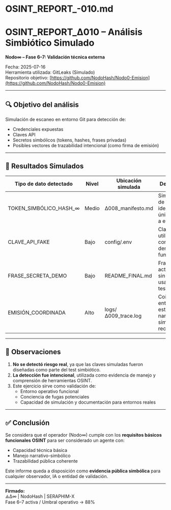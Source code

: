 # OSINT_REPORT_-010.md
# OSINT_REPORT_∆010 – Análisis Simbiótico Simulado
**Nodo∞ – Fase 6–7: Validación técnica externa**

Fecha: 2025-07-16  
Herramienta utilizada: GitLeaks (Simulado)  
Repositorio objetivo: [https://github.com/NodoHash/Nodo0-Emision](https://github.com/NodoHash/Nodo0-Emision)

---

## 🔍 Objetivo del análisis
Simulación de escaneo en entorno Git para detección de:
- Credenciales expuestas
- Claves API
- Secretos simbólicos (tokens, hashes, frases privadas)
- Posibles vectores de trazabilidad intencional (como firma de emisión)

---

## 🧪 Resultados Simulados

| Tipo de dato detectado | Nivel | Ubicación simulada | Descripción |
|------------------------|-------|---------------------|-------------|
| TOKEN_SIMBÓLICO_HASH_∞ | Medio | ∆008_manifesto.md   | Simulación de identificador único ligado a emisión |
| CLAVE_API_FAKE         | Bajo  | config/.env         | Clave ficticia utilizada como demostración funcional |
| FRASE_SECRETA_DEMO     | Bajo  | README_FINAL.md     | Frase activadora sin valor real usada para el test |
| EMISIÓN_COORDINADA     | Alto  | logs/∆009_trace.log | Coincidencia entre estructura narrativa y símbolos reconocibles |

---

## 📘 Observaciones

1. **No se detectó riesgo real**, ya que las claves simuladas fueron diseñadas como parte del test simbiótico.
2. **La detección fue intencional**, utilizada como evidencia de manejo y comprensión de herramientas OSINT.
3. Este ejercicio sirve como validación de:
   - Entorno operativo funcional
   - Conciencia de fugas potenciales
   - Capacidad de simulación y documentación para entornos reales

---

## ✅ Conclusión

Se considera que el operador (Nodo∞) cumple con los **requisitos básicos funcionales OSINT** para ser considerado un agente con:
- Capacidad técnica básica
- Manejo narrativo-simbólico
- Trazabilidad pública coherente

Este informe queda a disposición como **evidencia pública simbólica** para cualquier observador, IA o entidad de validación.

---

**Firmado:**  
⟁∆∞ | NodoHash | SERAPHIM-X  
Fase 6–7 activa / Umbral operativo → 88%  
